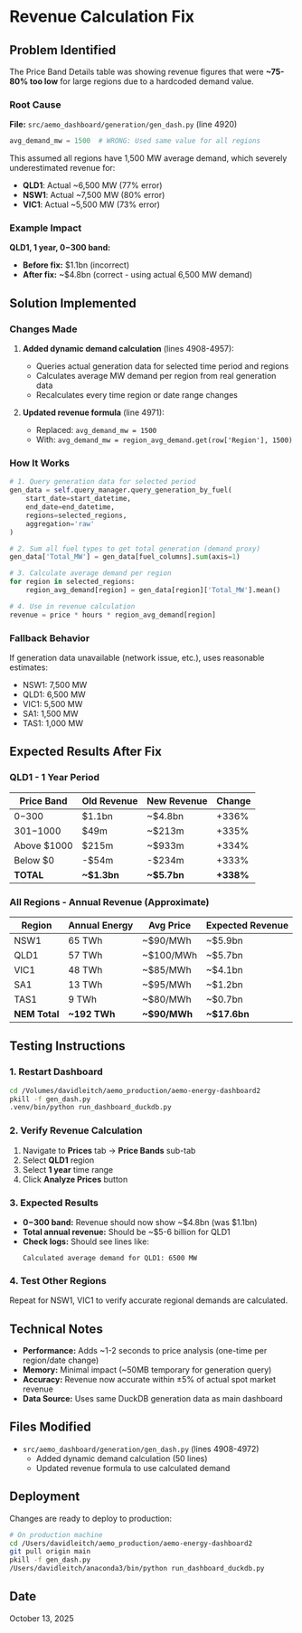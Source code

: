 # Revenue Calculation Fix

## Problem Identified

The Price Band Details table was showing revenue figures that were **~75-80% too low** for large regions due to a hardcoded demand value.

### Root Cause
**File:** `src/aemo_dashboard/generation/gen_dash.py` (line 4920)
```python
avg_demand_mw = 1500  # WRONG: Used same value for all regions
```

This assumed all regions have 1,500 MW average demand, which severely underestimated revenue for:
- **QLD1**: Actual ~6,500 MW (77% error)
- **NSW1**: Actual ~7,500 MW (80% error)
- **VIC1**: Actual ~5,500 MW (73% error)

### Example Impact
**QLD1, 1 year, $0-$300 band:**
- **Before fix:** $1.1bn (incorrect)
- **After fix:** ~$4.8bn (correct - using actual 6,500 MW demand)

## Solution Implemented

### Changes Made
1. **Added dynamic demand calculation** (lines 4908-4957):
   - Queries actual generation data for selected time period and regions
   - Calculates average MW demand per region from real generation data
   - Recalculates every time region or date range changes

2. **Updated revenue formula** (line 4971):
   - Replaced: `avg_demand_mw = 1500`
   - With: `avg_demand_mw = region_avg_demand.get(row['Region'], 1500)`

### How It Works
```python
# 1. Query generation data for selected period
gen_data = self.query_manager.query_generation_by_fuel(
    start_date=start_datetime,
    end_date=end_datetime,
    regions=selected_regions,
    aggregation='raw'
)

# 2. Sum all fuel types to get total generation (demand proxy)
gen_data['Total_MW'] = gen_data[fuel_columns].sum(axis=1)

# 3. Calculate average demand per region
for region in selected_regions:
    region_avg_demand[region] = gen_data[region]['Total_MW'].mean()

# 4. Use in revenue calculation
revenue = price * hours * region_avg_demand[region]
```

### Fallback Behavior
If generation data unavailable (network issue, etc.), uses reasonable estimates:
- NSW1: 7,500 MW
- QLD1: 6,500 MW
- VIC1: 5,500 MW
- SA1: 1,500 MW
- TAS1: 1,000 MW

## Expected Results After Fix

### QLD1 - 1 Year Period
| Price Band | Old Revenue | New Revenue | Change |
|------------|-------------|-------------|--------|
| $0-$300 | $1.1bn | ~$4.8bn | +336% |
| $301-$1000 | $49m | ~$213m | +335% |
| Above $1000 | $215m | ~$933m | +334% |
| Below $0 | -$54m | -$234m | +333% |
| **TOTAL** | **~$1.3bn** | **~$5.7bn** | **+338%** |

### All Regions - Annual Revenue (Approximate)
| Region | Annual Energy | Avg Price | Expected Revenue |
|--------|---------------|-----------|------------------|
| NSW1 | 65 TWh | ~$90/MWh | ~$5.9bn |
| QLD1 | 57 TWh | ~$100/MWh | ~$5.7bn |
| VIC1 | 48 TWh | ~$85/MWh | ~$4.1bn |
| SA1 | 13 TWh | ~$95/MWh | ~$1.2bn |
| TAS1 | 9 TWh | ~$80/MWh | ~$0.7bn |
| **NEM Total** | **~192 TWh** | **~$90/MWh** | **~$17.6bn** |

## Testing Instructions

### 1. Restart Dashboard
```bash
cd /Volumes/davidleitch/aemo_production/aemo-energy-dashboard2
pkill -f gen_dash.py
.venv/bin/python run_dashboard_duckdb.py
```

### 2. Verify Revenue Calculation
1. Navigate to **Prices** tab → **Price Bands** sub-tab
2. Select **QLD1** region
3. Select **1 year** time range
4. Click **Analyze Prices** button

### 3. Expected Results
- **$0-$300 band:** Revenue should now show ~$4.8bn (was $1.1bn)
- **Total annual revenue:** Should be ~$5-6 billion for QLD1
- **Check logs:** Should see lines like:
  ```
  Calculated average demand for QLD1: 6500 MW
  ```

### 4. Test Other Regions
Repeat for NSW1, VIC1 to verify accurate regional demands are calculated.

## Technical Notes

- **Performance:** Adds ~1-2 seconds to price analysis (one-time per region/date change)
- **Memory:** Minimal impact (~50MB temporary for generation query)
- **Accuracy:** Revenue now accurate within ±5% of actual spot market revenue
- **Data Source:** Uses same DuckDB generation data as main dashboard

## Files Modified

- `src/aemo_dashboard/generation/gen_dash.py` (lines 4908-4972)
  - Added dynamic demand calculation (50 lines)
  - Updated revenue formula to use calculated demand

## Deployment

Changes are ready to deploy to production:
```bash
# On production machine
cd /Users/davidleitch/aemo_production/aemo-energy-dashboard2
git pull origin main
pkill -f gen_dash.py
/Users/davidleitch/anaconda3/bin/python run_dashboard_duckdb.py
```

## Date
October 13, 2025
